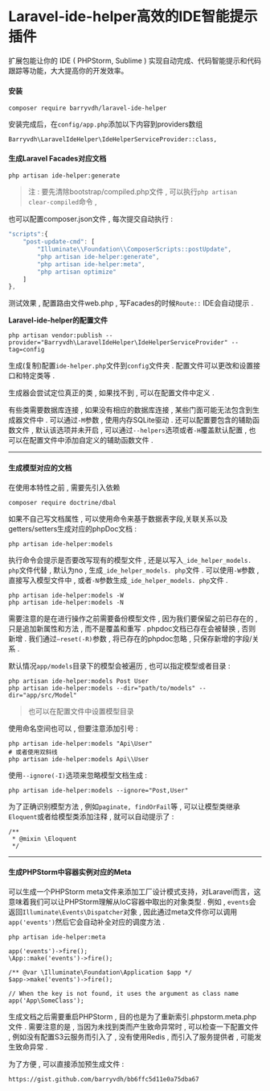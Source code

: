 # Laravel-ide-helper高效的IDE智能提示插件

扩展包能让你的 IDE \( PHPStorm, Sublime \) 实现自动完成、代码智能提示和代码跟踪等功能，大大提高你的开发效率。

#### 安装

```
composer require barryvdh/laravel-ide-helper
```

安装完成后，在`config/app.php`添加以下内容到providers数组

```
Barryvdh\LaravelIdeHelper\IdeHelperServiceProvider::class,
```

#### **生成Laravel Facades对应文档**

```
php artisan ide-helper:generate
```

> 注 : 要先清除bootstrap/compiled.php文件 , 可以执行`php artisan clear-compiled`命令 ,

也可以配置composer.json文件 , 每次提交自动执行 :

```js
"scripts":{
    "post-update-cmd": [
        "Illuminate\\Foundation\\ComposerScripts::postUpdate",
        "php artisan ide-helper:generate",
        "php artisan ide-helper:meta",
        "php artisan optimize"
    ]
},
```

测试效果 , 配置路由文件web.php , 写Facades的时候`Route::`  IDE会自动提示 .

**Laravel-ide-helper的配置文件**

```
php artisan vendor:publish --provider="Barryvdh\LaravelIdeHelper\IdeHelperServiceProvider" --tag=config
```

生成\(复制\)配置`ide-helper.php`文件到`config`文件夹 . 配置文件可以更改和设置接口和特定类等 .

生成器会尝试定位真正的类 , 如果找不到 , 可以在配置文件中定义 .

有些类需要数据库连接 , 如果没有相应的数据库连接 , 某些门面可能无法包含到生成器文件中 . 可以通过`-M`参数 , 使用内存SQLite驱动 . 还可以配置要包含的辅助函数文件 , 默认该选项并未开启 , 可以通过`--helpers`选项或者`-H`覆盖默认配置 , 也可以在配置文件中添加自定义的辅助函数文件 .

---

#### **生成模型对应的文档**

在使用本特性之前 , 需要先引入依赖

```
composer require doctrine/dbal
```

如果不自己写文档属性 , 可以使用命令来基于数据表字段,关联关系以及getters/setters生成对应的phpDoc文档 :

```
php artisan ide-helper:models
```

执行命令会提示是否要改写现有的模型文件 , 还是以写入`_ide_helper_models. php`文件代替 , 默认为no , 生成`_ide_helper_models. php`文件 . 可以使用`-W`参数 , 直接写入模型文件中 , 或者`-N`参数生成`_ide_helper_models. php`文件 .

```
php artisan ide-helper:models -W
php artisan ide-helper:models -N
```

需要注意的是在进行操作之前需要备份模型文件 , 因为我们要保留之前已存在的 , 只是追加新属性和方法 , 而不是覆盖和重写 . phpdoc文档已存在会被替换 , 否则新增 . 我们通过`—reset(-R)`参数 , 将已存在的phpdoc忽略 , 只保存新增的字段/关系 .

默认情况`app/models`目录下的模型会被遍历 , 也可以指定模型或者目录 :

```
php artisan ide-helper:models Post User
php artisan ide-helper:models --dir="path/to/models" --dir="app/src/Model"
```

> 也可以在配置文件中设置模型目录

使用命名空间也可以 , 但要注意添加引号 :

```
php artisan ide-helper:models "Api\User"
# 或者使用双斜线
php artisan ide-helper:models Api\\User
```

使用`--ignore(-I)`选项来忽略模型文档生成 :

```
php artisan ide-helper:models --ignore="Post,User"
```

为了正确识别模型方法 , 例如`paginate, findOrFail`等 , 可以让模型类继承`Eloquent`或者给模型类添加注释 , 就可以自动提示了 :

```
/**
 * @mixin \Eloquent
 */
```

---

#### 生成PHPStorm中容器实例对应的Meta

可以生成一个PHPStorm meta文件来添加工厂设计模式支持，对Laravel而言，这意味着我们可以让PHPStorm理解从IoC容器中取出的对象类型 . 例如 , `events`会返回`Illuminate\Events\Dispatcher`对象 , 因此通过meta文件你可以调用`app('events')`然后它会自动补全对应的调度方法 .

```
php artisan ide-helper:meta
```

```
app('events')->fire();
\App::make('events')->fire();

/** @var \Illuminate\Foundation\Application $app */
$app->make('events')->fire();

// When the key is not found, it uses the argument as class name
app('App\SomeClass');
```

生成文档之后需要重启PHPStorm , 目的也是为了重新索引.phpstorm.meta.php文件 . 需要注意的是 , 当因为未找到类而产生致命异常时 , 可以检查一下配置文件 , 例如没有配置S3云服务而引入了 , 没有使用Redis , 而引入了服务提供者 , 可能发生致命异常 .

为了方便 , 可以直接添加预生成文件 :

```
https://gist.github.com/barryvdh/bb6ffc5d11e0a75dba67
```



